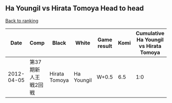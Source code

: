 ## Ha Youngil vs Hirata Tomoya Head to head

[Back to ranking](../../index.md)




| **Date** | **Comp** | **Black** | **White** | **Game result** | **Komi** | **Cumulative Ha Youngil vs Hirata Tomoya** | **Ha Youngil streak** | **Hirata Tomoya streak** | 
| --- | --- | --- | --- | --- | --- | --- | --- | --- |
| 2012-04-05 | 第37期新人王戦2回戦 | Hirata Tomoya | Ha Youngil | W+0.5 | 6.5 | 1:0 | 1 | 0 |




